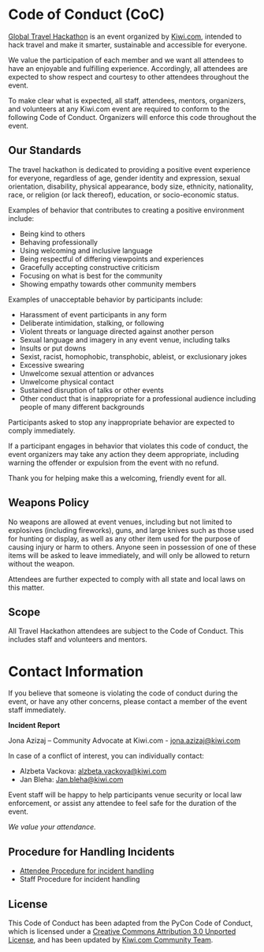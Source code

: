 # Code of Conduct (CoC)

[Global Travel Hackathon](https://hack.travel) is an event organized by [Kiwi.com](https://www.kiwi.com/), intended to hack travel and make it smarter, sustainable and accessible for everyone.

We value the participation of each member and we want all attendees to have an enjoyable and fulfilling experience. Accordingly, all attendees are expected to show respect and courtesy to other attendees throughout the event.

To make clear what is expected, all staff, attendees, mentors, organizers, and volunteers at any Kiwi.com event are required to conform to the following Code of Conduct. Organizers will enforce this code throughout the event.

## Our Standards

The travel hackathon is dedicated to providing a positive event experience for everyone, regardless of age, gender identity and expression, sexual orientation, disability, physical appearance, body size, ethnicity, nationality, race, or religion (or lack thereof), education, or socio-economic status.

Examples of behavior that contributes to creating a positive environment include:

* Being kind to others
* Behaving professionally
* Using welcoming and inclusive language
* Being respectful of differing viewpoints and experiences
* Gracefully accepting constructive criticism
* Focusing on what is best for the community
* Showing empathy towards other community members

Examples of unacceptable behavior by participants include:

* Harassment of event participants in any form
* Deliberate intimidation, stalking, or following
* Violent threats or language directed against another person
* Sexual language and imagery in any event venue, including talks
* Insults or put downs
* Sexist, racist, homophobic, transphobic, ableist, or exclusionary jokes
* Excessive swearing
* Unwelcome sexual attention or advances
* Unwelcome physical contact
* Sustained disruption of talks or other events
* Other conduct that is inappropriate for a professional audience including people of many different backgrounds

Participants asked to stop any inappropriate behavior are expected to comply immediately.

If a participant engages in behavior that violates this code of conduct, the event organizers may take any action they deem appropriate, including warning the offender or expulsion from the event with no refund.

Thank you for helping make this a welcoming, friendly event for all.

## Weapons Policy

No weapons are allowed at event venues, including but not limited to explosives (including fireworks), guns, and large knives such as those used for hunting or display, as well as any other item used for the purpose of causing injury or harm to others. Anyone seen in possession of one of these items will be asked to leave immediately, and will only be allowed to return without the weapon.

Attendees are further expected to comply with all state and local laws on this matter.

## Scope

All Travel Hackathon attendees are subject to the Code of Conduct. This includes staff and volunteers and mentors.

# Contact Information

If you believe that someone is violating the code of conduct during the event, or have any other concerns, please contact a member of the event staff immediately.

**Incident Report**

Jona Azizaj – Community Advocate at Kiwi.com - <jona.azizaj@kiwi.com>

In case of a conflict of interest, you can individually contact:
* Alzbeta Vackova: <alzbeta.vackova@kiwi.com>
* Jan Bleha: <Jan.bleha@kiwi.com>

Event staff will be happy to help participants venue security or local law enforcement, or assist any attendee to feel safe for the duration of the event. 

_We value your attendance._

## Procedure for Handling Incidents

* [Attendee Procedure for incident handling](https://github.com/Global-Travel-Hackathon/Code-of-Conduct/blob/master/Attendee%20Procedure%20for%20incident%20handling.md)
* Staff Procedure for incident handling

## License

This Code of Conduct has been adapted from the PyCon Code of Conduct, which is licensed under a [Creative Commons Attribution 3.0 Unported License](https://creativecommons.org/licenses/by/3.0/), and has been updated by [Kiwi.com Community Team](https://code.kiwi.com/).
